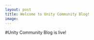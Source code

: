 ```yaml
---
layout: post
title: Welcome to Unity Community Blog!
image: 
---
```


#Unity Community Blog is live!
